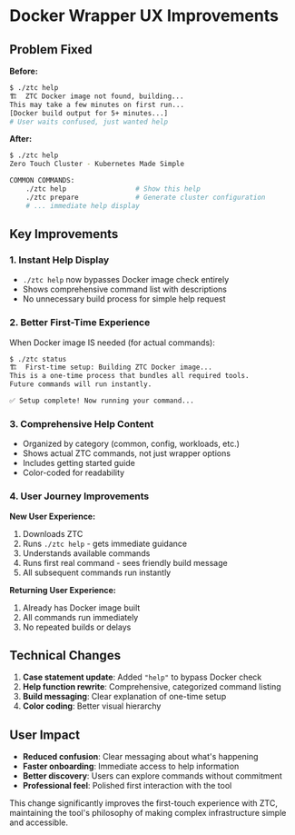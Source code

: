 # Docker Wrapper UX Improvements

## Problem Fixed

**Before:**
```bash
$ ./ztc help
🏗️  ZTC Docker image not found, building...
This may take a few minutes on first run...
[Docker build output for 5+ minutes...]
# User waits confused, just wanted help
```

**After:**
```bash
$ ./ztc help
Zero Touch Cluster - Kubernetes Made Simple

COMMON COMMANDS:
    ./ztc help                 # Show this help
    ./ztc prepare              # Generate cluster configuration
    # ... immediate help display
```

## Key Improvements

### 1. Instant Help Display
- `./ztc help` now bypasses Docker image check entirely
- Shows comprehensive command list with descriptions
- No unnecessary build process for simple help request

### 2. Better First-Time Experience
When Docker image IS needed (for actual commands):
```bash
$ ./ztc status
🏗️  First-time setup: Building ZTC Docker image...
This is a one-time process that bundles all required tools.
Future commands will run instantly.

✅ Setup complete! Now running your command...
```

### 3. Comprehensive Help Content
- Organized by category (common, config, workloads, etc.)
- Shows actual ZTC commands, not just wrapper options
- Includes getting started guide
- Color-coded for readability

### 4. User Journey Improvements

**New User Experience:**
1. Downloads ZTC
2. Runs `./ztc help` - gets immediate guidance
3. Understands available commands
4. Runs first real command - sees friendly build message
5. All subsequent commands run instantly

**Returning User Experience:**
1. Already has Docker image built
2. All commands run immediately
3. No repeated builds or delays

## Technical Changes

1. **Case statement update**: Added `"help"` to bypass Docker check
2. **Help function rewrite**: Comprehensive, categorized command listing
3. **Build messaging**: Clear explanation of one-time setup
4. **Color coding**: Better visual hierarchy

## User Impact

- **Reduced confusion**: Clear messaging about what's happening
- **Faster onboarding**: Immediate access to help information
- **Better discovery**: Users can explore commands without commitment
- **Professional feel**: Polished first interaction with the tool

This change significantly improves the first-touch experience with ZTC, maintaining the tool's philosophy of making complex infrastructure simple and accessible.